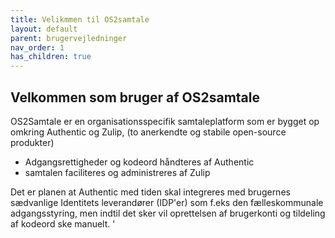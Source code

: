 ```yaml
---
title: Velikmmen til OS2samtale
layout: default
parent: brugervejledninger  
nav_order: 1
has_children: true
---
```


## Velkommen som bruger af OS2samtale

OS2Samtale er en organisationsspecifik samtaleplatform som er bygget op omkring  Authentic og Zulip, (to anerkendte og stabile open-source produkter)

- Adgangsrettigheder og kodeord håndteres af Authentic
- samtalen faciliteres og administreres af Zulip

Det er planen at Authentic med tiden skal integreres med  brugernes sædvanlige Identitets leverandører (IDP'er) som f.eks den fælleskommunale adgangsstyring,  men indtil det sker vil oprettelsen af brugerkonti og tildeling af kodeord ske manuelt. '
